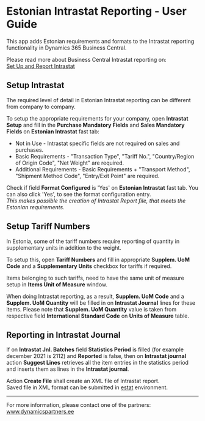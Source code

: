 ---
---
# Estonian Intrastat Reporting - User Guide
This app adds Estonian requirements and formats to the Intrastat reporting functionality in Dynamics 365 Business Central.

Please read more about Business Central Intrastat reporting on:  
<a href="https://docs.microsoft.com/en-US/dynamics365/business-central/finance-how-setup-report-intrastat" target="_blank">Set Up and Report Intrastat</a>  

## Setup Intrastat
The required level of detail in Estonian Intrastat reporting can be different from company to company.

To setup the appropriate requirements for your company,  open **Intrastat Setup** and fill in the **Purchase Mandatory Fields** and **Sales Mandatory Fields** on **Estonian Intrastat** fast tab:
* Not in Use - Intrastat specific fields are not required on sales and purchases.
* Basic Requirements - "Transaction Type", "Tariff No.", "Country/Region of Origin Code", "Net Weight" are required.
* Additional Requirements - Basic Requirements + "Transport Method", "Shipment Method Code", "Entry/Exit Point" are required.

Check if field **Format Configured** is 'Yes' on **Estonian Intrastat** fast tab. You can also click 'Yes', to see the format configuration entry.  
_This makes possible the creation of Intrastat Report file, that meets the Estonian requirements._ 

## Setup Tariff Numbers
In Estonia, some of the tariff numbers require reporting of quantity in supplementary units in addition to the weight.

To setup this, open **Tariff Numbers** and fill in appropriate **Supplem. UoM Code** and a **Supplementary Units** checkbox for tariffs if required.

Items belonging to such tariffs, need to have the same unit of measure setup in **Items Unit of Measure** window.

When doing Intrastat reporting, as a result, **Supplem. UoM Code** and a **Supplem. UoM Quantity** will be filled in on **Intrastat Journal** lines for these items. Please note that **Supplem. UoM Quantity** value is taken from respective field **International Standard Code** on **Units of Measure** table.

## Reporting in Intrastat Journal
If on **Intrastat Jnl. Batches** field **Statistics Period** is filled (for example december 2021 is 2112) and **Reported** is false, then on **Intrastat journal** action **Suggest Lines** retrieves all the item entries in the statistics period and inserts them as lines in the **Intrastat journal**.  

Action **Create File** shall create an XML file of Intrastat report.  
Saved file in XML format can be submitted in <a href="https://estat.stat.ee/" target="_blank">estat</a> environment.

***

For more information, please contact one of the partners:  
<a href="http://www.dynamicspartners.ee/" target="_blank">www.dynamicspartners.ee</a>
